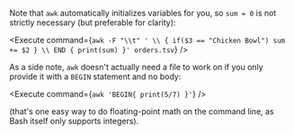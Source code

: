 <script>
import Execute from "components/Execute.svelte";
</script>

Note that `awk` automatically initializes variables for you, so `sum = 0` is not strictly necessary (but preferable for clarity):

<Execute command={`awk -F "\\t" ' \\ { if($3 == "Chicken Bowl") sum += $2 } \\ END { print(sum) }' orders.tsv`} />

As a side note, `awk` doesn't actually need a file to work on if you only provide it with a `BEGIN` statement and no body:

<Execute command={`awk 'BEGIN{ print(5/7) }'`} />

(that's one easy way to do floating-point math on the command line, as Bash itself only supports integers).
